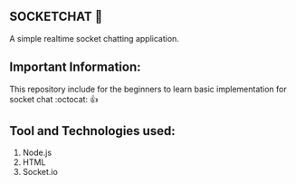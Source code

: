 ## SOCKETCHAT :rocket:

A simple realtime socket chatting application. 

## Important Information:

This repository include for the beginners to learn basic implementation for socket chat :octocat: :+1:

## Tool and Technologies used:
1. Node.js
2. HTML
3. Socket.io


